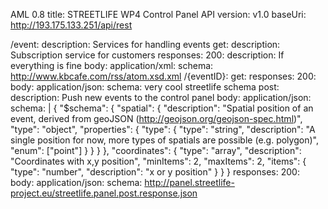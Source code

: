 AML 0.8
title: STREETLIFE WP4 Control Panel API
version: v1.0
baseUri: http://193.175.133.251/api/rest

/event:
  description: Services for handling events
  get:
    description: Subscription service for customers
    responses:
      200:
        description: If everything is fine
        body:
          application/xml:
            schema: http://www.kbcafe.com/rss/atom.xsd.xml
  /{eventID}:
    get:
      responses:
        200:
          body:
            application/json:
              schema: very cool streetlife schema
  post:
    description: Push new events to the control panel
    body:
      application/json:
        schema: |
          {
            "$schema":
            {
              "spatial": {
                "description": "Spatial position of an event, derived from geoJSON (http://geojson.org/geojson-spec.html)",
                "type": "object",
                "properties": {
                  "type": {
                    "type": "string",
                    "description": "A single position for now, more types of spatials are possible (e.g. polygon)",
                    "enum": ["point"]
                  }
                }
              }
            },
            "coordinates": {
              "type": "array",
              "description": "Coordinates with x,y position",
              "minItems": 2,
              "maxItems": 2,
              "items": {
                "type": "number",
                "description": "x or y position"
              }
            }
          }
    responses:
      200:
        body:
          application/json:
            schema: http://panel.streetlife-project.eu/streetlife.panel.post.response.json
